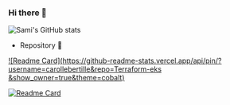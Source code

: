 ### Hi there 👋

![Sami's GitHub stats](https://github-readme-stats.vercel.app/api?username=samiamoura&bg_color=30,e96443,904e95&title_color=fff&text_color=fff&show_icons=true&icon_color=ffff)

- Repository 🔭

[![Readme Card](https://github-readme-stats.vercel.app/api/pin/?username=carollebertille&repo=Terraform-eks
&show_owner=true&theme=cobalt)](https://github.com/carollebertille/Terraform-eks)



[![Readme Card](https://github-readme-stats.vercel.app/api/pin/?username=sokube&repo=aws-eks&show_owner=true&theme=cobalt)](https://github.com/sokube/aws-eks)
